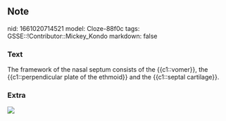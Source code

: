 ## Note
nid: 1661020714521
model: Cloze-88f0c
tags: GSSE::!Contributor::Mickey_Kondo
markdown: false

### Text
The framework of the nasal septum consists of the {{c1::vomer}}, the {{c1::perpendicular plate of the ethmoid}} and the {{c1::septal cartilage}}.

### Extra
<img src="1904C360_Septal-Perforation.jpg">
